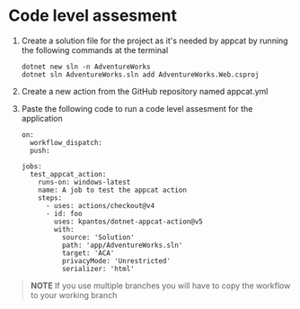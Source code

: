 # Code level assesment
1. Create a solution file for the project as it's needed by appcat by running the following commands at the terminal
    ```
    dotnet new sln -n AdventureWorks
    dotnet sln AdventureWorks.sln add AdventureWorks.Web.csproj
    ```
2. Create a new action from the GitHub repository named appcat.yml
2. Paste the following code to run a code level assesment for the application

    ```
    on:
      workflow_dispatch:
      push:
      
    jobs:
      test_appcat_action:
        runs-on: windows-latest
        name: A job to test the appcat action
        steps:
          - uses: actions/checkout@v4
          - id: foo
            uses: kpantos/dotnet-appcat-action@v5
            with:
              source: 'Solution'
              path: 'app/AdventureWorks.sln'
              target: 'ACA'
              privacyMode: 'Unrestricted'
              serializer: 'html'
    ```
  >**NOTE** If you use multiple branches you will have to copy the workflow to your working branch
